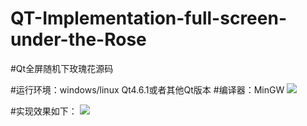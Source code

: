 # QT-Implementation-full-screen-under-the-Rose
#Qt全屏随机下玫瑰花源码

#运行环境：windows/linux Qt4.6.1或者其他Qt版本
#编译器：MinGW
![](https://i.imgur.com/fge0bX3.png)

#实现效果如下：
![](https://i.imgur.com/LvSqZGK.png)
